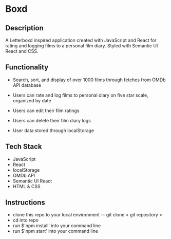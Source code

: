# Boxd

## Description
  
A Letterboxd inspired application created with JavaScript and React for rating and logging films to a personal film diary. Styled with Semantic UI React and CSS.
  
## Functionality

- Search, sort, and display of over 1000 films through fetches from OMDb API database

- Users can rate and log films to personal diary on five star scale, organized by date

- Users can edit their film ratings 

- Users can delete their film diary logs

- User data stored through localStorage

## Tech Stack

- JavaScript
- React
- localStorage
- OMDb API
- Semantic UI React
- HTML & CSS

## Instructions

- clone this repo to your local environment -- git clone < git repository >
- cd into repo
- run $'npm install' into your command line
- run $'npm start' into your command line
